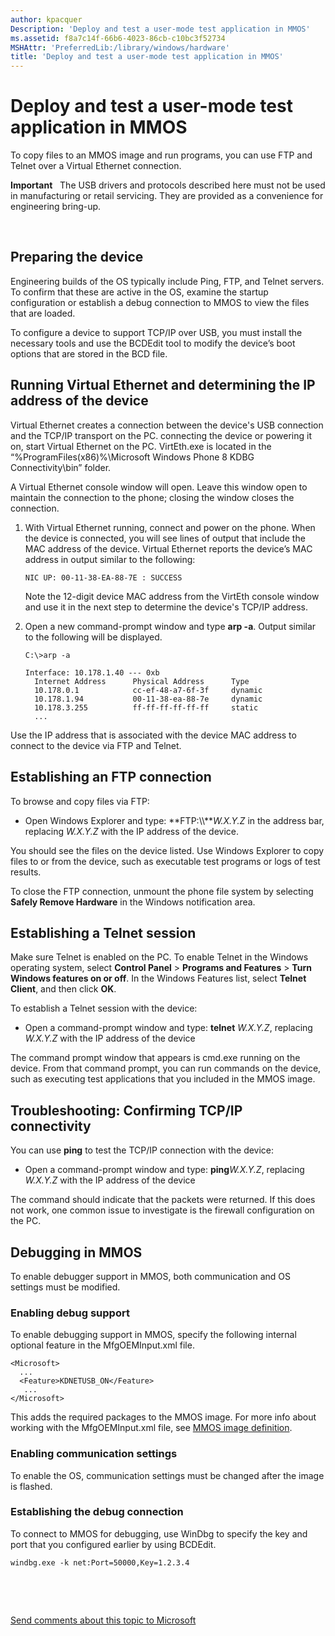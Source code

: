 ```yaml
---
author: kpacquer
Description: 'Deploy and test a user-mode test application in MMOS'
ms.assetid: f8a7c14f-66b6-4023-86cb-c10bc3f52734
MSHAttr: 'PreferredLib:/library/windows/hardware'
title: 'Deploy and test a user-mode test application in MMOS'
---
```


# Deploy and test a user-mode test application in MMOS


To copy files to an MMOS image and run programs, you can use FTP and Telnet over a Virtual Ethernet connection.

**Important**  
The USB drivers and protocols described here must not be used in manufacturing or retail servicing. They are provided as a convenience for engineering bring-up.

 

## <span id="Preparing_the_device"></span><span id="preparing_the_device"></span><span id="PREPARING_THE_DEVICE"></span>Preparing the device


Engineering builds of the OS typically include Ping, FTP, and Telnet servers. To confirm that these are active in the OS, examine the startup configuration or establish a debug connection to MMOS to view the files that are loaded.

To configure a device to support TCP/IP over USB, you must install the necessary tools and use the BCDEdit tool to modify the device’s boot options that are stored in the BCD file.

## <span id="Running_Virtual_Ethernet_and_determining_the_IP_address_of_the_device"></span><span id="running_virtual_ethernet_and_determining_the_ip_address_of_the_device"></span><span id="RUNNING_VIRTUAL_ETHERNET_AND_DETERMINING_THE_IP_ADDRESS_OF_THE_DEVICE"></span>Running Virtual Ethernet and determining the IP address of the device


Virtual Ethernet creates a connection between the device's USB connection and the TCP/IP transport on the PC. connecting the device or powering it on, start Virtual Ethernet on the PC. VirtEth.exe is located in the “%ProgramFiles(x86)%\\Microsoft Windows Phone 8 KDBG Connectivity\\bin” folder.

A Virtual Ethernet console window will open. Leave this window open to maintain the connection to the phone; closing the window closes the connection.

1.  With Virtual Ethernet running, connect and power on the phone. When the device is connected, you will see lines of output that include the MAC address of the device. Virtual Ethernet reports the device’s MAC address in output similar to the following:

    ``` syntax
    NIC UP: 00-11-38-EA-88-7E : SUCCESS
    ```

    Note the 12-digit device MAC address from the VirtEth console window and use it in the next step to determine the device's TCP/IP address.

2.  Open a new command-prompt window and type **arp -a**. Output similar to the following will be displayed.

    ``` syntax
    C:\>arp -a

    Interface: 10.178.1.40 --- 0xb
      Internet Address      Physical Address      Type
      10.178.0.1            cc-ef-48-a7-6f-3f     dynamic
      10.178.1.94           00-11-38-ea-88-7e     dynamic
      10.178.3.255          ff-ff-ff-ff-ff-ff     static
      ... 
    ```

Use the IP address that is associated with the device MAC address to connect to the device via FTP and Telnet.

## <span id="Establishing_an_FTP_connection"></span><span id="establishing_an_ftp_connection"></span><span id="ESTABLISHING_AN_FTP_CONNECTION"></span>Establishing an FTP connection


To browse and copy files via FTP:

-   Open Windows Explorer and type: **FTP:\\\\***W.X.Y.Z* in the address bar, replacing *W.X.Y.Z* with the IP address of the device.

You should see the files on the device listed. Use Windows Explorer to copy files to or from the device, such as executable test programs or logs of test results.

To close the FTP connection, unmount the phone file system by selecting **Safely Remove Hardware** in the Windows notification area.

## <span id="Establishing_a_Telnet_session"></span><span id="establishing_a_telnet_session"></span><span id="ESTABLISHING_A_TELNET_SESSION"></span>Establishing a Telnet session


Make sure Telnet is enabled on the PC. To enable Telnet in the Windows operating system, select **Control Panel** &gt; **Programs and Features** &gt; **Turn Windows features on or off**. In the Windows Features list, select **Telnet Client**, and then click **OK**.

To establish a Telnet session with the device:

-   Open a command-prompt window and type: **telnet** *W.X.Y.Z*, replacing *W.X.Y.Z* with the IP address of the device

The command prompt window that appears is cmd.exe running on the device. From that command prompt, you can run commands on the device, such as executing test applications that you included in the MMOS image.

## <span id="Troubleshooting__Confirming_TCP_IP_connectivity"></span><span id="troubleshooting__confirming_tcp_ip_connectivity"></span><span id="TROUBLESHOOTING__CONFIRMING_TCP_IP_CONNECTIVITY"></span>Troubleshooting: Confirming TCP/IP connectivity


You can use **ping** to test the TCP/IP connection with the device:

-   Open a command-prompt window and type: **ping***W.X.Y.Z*, replacing *W.X.Y.Z* with the IP address of the device

The command should indicate that the packets were returned. If this does not work, one common issue to investigate is the firewall configuration on the PC.

## <span id="Debugging_in_MMOS"></span><span id="debugging_in_mmos"></span><span id="DEBUGGING_IN_MMOS"></span>Debugging in MMOS


To enable debugger support in MMOS, both communication and OS settings must be modified.

### <span id="Enabling_debug_support"></span><span id="enabling_debug_support"></span><span id="ENABLING_DEBUG_SUPPORT"></span>Enabling debug support

To enable debugging support in MMOS, specify the following internal optional feature in the MfgOEMInput.xml file.

``` syntax
<Microsoft>
  ...
  <Feature>KDNETUSB_ON</Feature>
   ...
</Microsoft>
```

This adds the required packages to the MMOS image. For more info about working with the MfgOEMInput.xml file, see [MMOS image definition](mmos-image-definition.md).

### <span id="Enabling_communication_settings"></span><span id="enabling_communication_settings"></span><span id="ENABLING_COMMUNICATION_SETTINGS"></span>Enabling communication settings

To enable the OS, communication settings must be changed after the image is flashed.

### <span id="Establishing_the_debug_connection"></span><span id="establishing_the_debug_connection"></span><span id="ESTABLISHING_THE_DEBUG_CONNECTION"></span>Establishing the debug connection

To connect to MMOS for debugging, use WinDbg to specify the key and port that you configured earlier by using BCDEdit.

``` syntax
windbg.exe -k net:Port=50000,Key=1.2.3.4
```

 

 

[Send comments about this topic to Microsoft](mailto:wsddocfb@microsoft.com?subject=Documentation%20feedback%20%5Bp_phManuRetail\p_phManuRetail%5D:%20Deploy%20and%20test%20a%20user-mode%20test%20application%20in%20MMOS%20%20RELEASE:%20%284/11/2016%29&body=%0A%0APRIVACY%20STATEMENT%0A%0AWe%20use%20your%20feedback%20to%20improve%20the%20documentation.%20We%20don't%20use%20your%20email%20address%20for%20any%20other%20purpose,%20and%20we'll%20remove%20your%20email%20address%20from%20our%20system%20after%20the%20issue%20that%20you're%20reporting%20is%20fixed.%20While%20we're%20working%20to%20fix%20this%20issue,%20we%20might%20send%20you%20an%20email%20message%20to%20ask%20for%20more%20info.%20Later,%20we%20might%20also%20send%20you%20an%20email%20message%20to%20let%20you%20know%20that%20we've%20addressed%20your%20feedback.%0A%0AFor%20more%20info%20about%20Microsoft's%20privacy%20policy,%20see%20http://privacy.microsoft.com/default.aspx. "Send comments about this topic to Microsoft")



